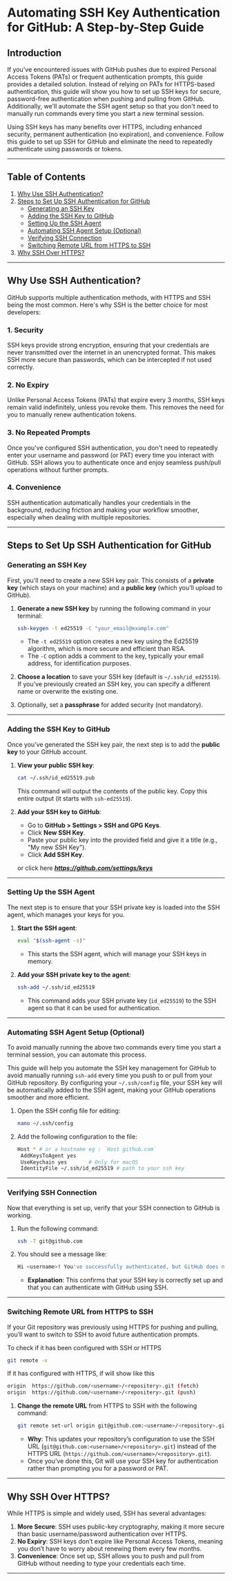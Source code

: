 # Automating SSH Key Authentication for GitHub: A Step-by-Step Guide

## Introduction

If you've encountered issues with GitHub pushes due to expired Personal Access Tokens (PATs) or frequent authentication prompts, this guide provides a detailed solution. Instead of relying on PATs for HTTPS-based authentication, this guide will show you how to set up SSH keys for secure, password-free authentication when pushing and pulling from GitHub. Additionally, we'll automate the SSH agent setup so that you don't need to manually run commands every time you start a new terminal session.

Using SSH keys has many benefits over HTTPS, including enhanced security, permanent authentication (no expiration), and convenience. Follow this guide to set up SSH for GitHub and eliminate the need to repeatedly authenticate using passwords or tokens.

---

## Table of Contents

1. [Why Use SSH Authentication?](#why-use-ssh-authentication)
2. [Steps to Set Up SSH Authentication for GitHub](#steps-to-set-up-ssh-authentication-for-github)
   - [Generating an SSH Key](#generating-an-ssh-key)
   - [Adding the SSH Key to GitHub](#adding-the-ssh-key-to-github)
   - [Setting Up the SSH Agent](#setting-up-the-ssh-agent)
   - [Automating SSH Agent Setup (Optional)](#automating-ssh-agent-setup-optional)
   - [Verifying SSH Connection](#verifying-ssh-connection)
   - [Switching Remote URL from HTTPS to SSH](#switching-remote-url-from-https-to-ssh)
3. [Why SSH Over HTTPS?](#why-ssh-over-https)

---

## Why Use SSH Authentication?

GitHub supports multiple authentication methods, with HTTPS and SSH being the most common. Here's why SSH is the better choice for most developers:

### 1. **Security**

SSH keys provide strong encryption, ensuring that your credentials are never transmitted over the internet in an unencrypted format. This makes SSH more secure than passwords, which can be intercepted if not used correctly.

### 2. **No Expiry**

Unlike Personal Access Tokens (PATs) that expire every 3 months, SSH keys remain valid indefinitely, unless you revoke them. This removes the need for you to manually renew authentication tokens.

### 3. **No Repeated Prompts**

Once you've configured SSH authentication, you don't need to repeatedly enter your username and password (or PAT) every time you interact with GitHub. SSH allows you to authenticate once and enjoy seamless push/pull operations without further prompts.

### 4. **Convenience**

SSH authentication automatically handles your credentials in the background, reducing friction and making your workflow smoother, especially when dealing with multiple repositories.

---

## Steps to Set Up SSH Authentication for GitHub

### Generating an SSH Key

First, you'll need to create a new SSH key pair. This consists of a **private key** (which stays on your machine) and a **public key** (which you’ll upload to GitHub).

1. **Generate a new SSH key** by running the following command in your terminal:

   ```bash
   ssh-keygen -t ed25519 -C "your_email@example.com"
   ```

   - The `-t ed25519` option creates a new key using the Ed25519 algorithm, which is more secure and efficient than RSA.
   - The `-C` option adds a comment to the key, typically your email address, for identification purposes.

2. **Choose a location** to save your SSH key (default is `~/.ssh/id_ed25519`). If you’ve previously created an SSH key, you can specify a different name or overwrite the existing one.

3. Optionally, set a **passphrase** for added security (not mandatory).

---

### Adding the SSH Key to GitHub

Once you’ve generated the SSH key pair, the next step is to add the **public key** to your GitHub account.

1. **View your public SSH key**:

   ```bash
   cat ~/.ssh/id_ed25519.pub
   ```

   This command will output the contents of the public key. Copy this entire output (it starts with `ssh-ed25519`).

2. **Add your SSH key to GitHub**:

   - Go to **GitHub > Settings > SSH and GPG Keys**.
   - Click **New SSH Key**.
   - Paste your public key into the provided field and give it a title (e.g., "My new SSH Key").
   - Click **Add SSH Key**.

   or click here ***https://github.com/settings/keys***

---

### Setting Up the SSH Agent

The next step is to ensure that your SSH private key is loaded into the SSH agent, which manages your keys for you.

1. **Start the SSH agent**:

   ```bash
   eval "$(ssh-agent -s)"
   ```

   - This starts the SSH agent, which will manage your SSH keys in memory.

2. **Add your SSH private key to the agent**:

   ```bash
   ssh-add ~/.ssh/id_ed25519
   ```

   - This command adds your SSH private key (`id_ed25519`) to the SSH agent so that it can be used for authentication.

---

### Automating SSH Agent Setup (Optional)

To avoid manually running the above two commands every time you start a terminal session, you can automate this process.

This guide will help you automate the SSH key management for GitHub to avoid manually running `ssh-add` every time you push to or pull from your GitHub repository. By configuring your `~/.ssh/config` file, your SSH key will be automatically added to the SSH agent, making your GitHub operations smoother and more efficient.

1. Open the SSH config file for editing:

   ```bash
   nano ~/.ssh/config
   ```

2. Add the following configuration to the file:
   ```bash
   Host * # or a hostname eg : `Host github.com`
    AddKeysToAgent yes
    UseKeychain yes       # Only for macOS
    IdentityFile ~/.ssh/id_ed25519 # path to your ssh key
   ```

---

### Verifying SSH Connection

Now that everything is set up, verify that your SSH connection to GitHub is working.

1. Run the following command:

   ```bash
   ssh -T git@github.com
   ```

2. You should see a message like:

   ```bash
   Hi <username>! You've successfully authenticated, but GitHub does not provide shell access.
   ```

   - **Explanation**: This confirms that your SSH key is correctly set up and that you can authenticate with GitHub using SSH.

---

### Switching Remote URL from HTTPS to SSH

If your Git repository was previously using HTTPS for pushing and pulling, you’ll want to switch to SSH to avoid future authentication prompts.

To check if it has been configured with SSH or HTTPS

```bash
git remote -v
```

If it has configured with HTTPS, if will show like this

```bash
origin	https://github.com/<username>/<repositery>.git (fetch)
origin	https://github.com/<username>/<repositery>.git (push)
```

1. **Change the remote URL** from HTTPS to SSH with the following command:

   ```bash
   git remote set-url origin git@github.com:<username>/<repository>.git
   ```

   - **Why**: This updates your repository’s configuration to use the SSH URL (`git@github.com:<username>/<repository>.git`) instead of the HTTPS URL (`https://github.com/<username>/<repository>.git`).
   - Once you’ve done this, Git will use your SSH key for authentication rather than prompting you for a password or PAT.

---

## Why SSH Over HTTPS?

While HTTPS is simple and widely used, SSH has several advantages:

1. **More Secure**: SSH uses public-key cryptography, making it more secure than basic username/password authentication over HTTPS.
2. **No Expiry**: SSH keys don’t expire like Personal Access Tokens, meaning you don’t have to worry about renewing them every few months.
3. **Convenience**: Once set up, SSH allows you to push and pull from GitHub without needing to type your credentials each time.

---
